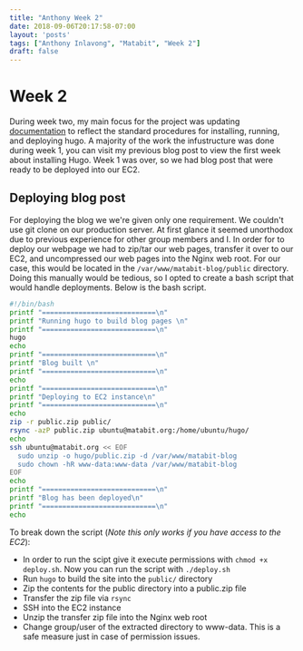 ```yaml
---
title: "Anthony Week 2"
date: 2018-09-06T20:17:58-07:00
layout: 'posts'
tags: ["Anthony Inlavong", "Matabit", "Week 2"]
draft: false
---
```


# Week 2
During week two, my main focus for the project was updating [documentation](https://github.com/CSUN-SeniorDesign/matabit-infrastructure) to reflect the standard procedures for installing, running, and deploying hugo. A majority of the work the infustructure was done during week 1, you can visit my previous blog post to view the first week about installing Hugo. Week 1 was over, so we had blog post that were ready to be deployed into our EC2.

## Deploying blog post
For deploying the blog we we're given only one requirement. We couldn't use git clone on our production server. At first glance it seemed unorthodox due to previous experience for other group members and I. In order for to deploy our webpage we had to zip/tar our web pages, transfer it over to our EC2, and uncompressed our web pages into the Nginx web root. For our case, this would be located in the `/var/www/matabit-blog/public` directory. Doing this manually would be tedious, so I opted to create a bash script that would handle deployments. Below is the bash script.

```bash
#!/bin/bash 
printf "============================\n"
printf "Running hugo to build blog pages \n"
printf "============================\n"
hugo 
echo
printf "============================\n"
printf "Blog built \n"
printf "============================\n"
echo
printf "============================\n"
printf "Deploying to EC2 instance\n"
printf "============================\n"
echo
zip -r public.zip public/ 
rsync -azP public.zip ubuntu@matabit.org:/home/ubuntu/hugo/
echo
ssh ubuntu@matabit.org << EOF
  sudo unzip -o hugo/public.zip -d /var/www/matabit-blog
  sudo chown -hR www-data:www-data /var/www/matabit-blog
EOF
echo
printf "============================\n"
printf "Blog has been deployed\n" 
printf "============================\n"
echo
```
To break down the script (*Note this only works if you have access to the EC2*):

  * In order to run the scipt give it execute permissions with `chmod +x deploy.sh`. Now you can run the script with `./deploy.sh`
  * Run `hugo` to build the site into the `public/` directory
  * Zip the contents for the public directory into a public.zip file
  * Transfer the zip file via `rsync`
  * SSH into the EC2 instance
  * Unzip the transfer zip file into the Nginx web root
  * Change group/user of the extracted directory to www-data. This is a safe measure just in case of permission issues.
